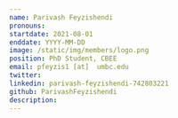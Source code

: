 ```yaml
---
name: Parivash Feyzishendi
pronouns: 
startdate: 2021-08-01
enddate: YYYY-MM-DD
image: /static/img/members/logo.png
position: PhD Student, CBEE
email: pfeyzis1 [at]  umbc.edu
twitter: 
linkedin: parivash-feyzishendi-742803221
github: ParivashFeyzishendi
description: 
---
```

